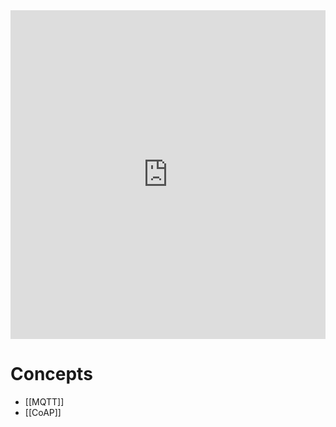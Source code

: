 <div style="left: 0; width: 100%; height: 0; position: relative; padding-bottom: 104.3454%;"><iframe src="https://link.excalidraw.com/readonly/KdXwhTHeUWYODgpDpG6W" style="top: 0; left: 0; width: 100%; height: 100%; position: absolute; border: 0;" allowfullscreen></iframe></div>

# Concepts

- [[MQTT]]
- [[CoAP]]